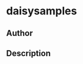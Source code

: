# daisysamples

## Author

<!-- Insert Your Name Here -->

## Description

<!-- Describe your example here -->
